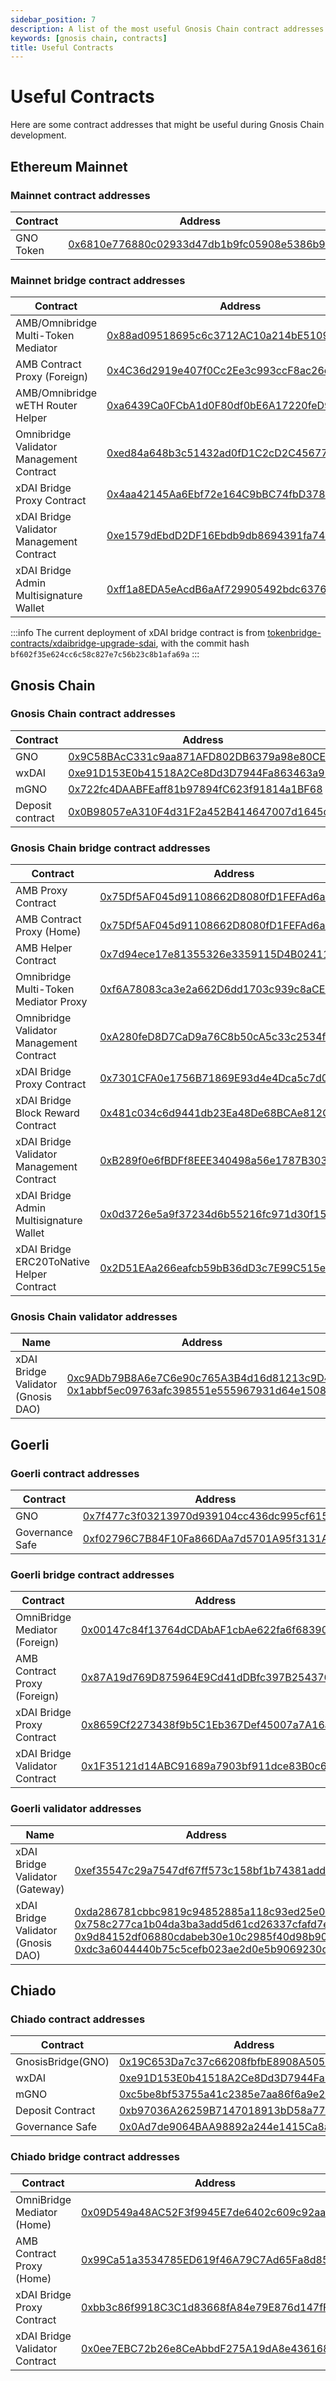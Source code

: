 ```yaml
---
sidebar_position: 7
description: A list of the most useful Gnosis Chain contract addresses
keywords: [gnosis chain, contracts] 
title: Useful Contracts
---
```


# Useful Contracts

Here are some contract addresses that might be useful during Gnosis Chain development.

## Ethereum Mainnet

### Mainnet contract addresses

| Contract                            | Address                                                                                                                                  |
| ----------------------------------- | ---------------------------------------------------------------------------------------------------------------------------------------- |
| GNO Token | [0x6810e776880c02933d47db1b9fc05908e5386b96](https://etherscan.io/address/0x6810e776880c02933d47db1b9fc05908e5386b96) |

### Mainnet bridge contract addresses

| Contract                            | Address                                                                                                                                  |
| ----------------------------------- | ---------------------------------------------------------------------------------------------------------------------------------------- |
| AMB/Omnibridge Multi-Token Mediator | [0x88ad09518695c6c3712AC10a214bE5109a655671](https://etherscan.io/address/0x88ad09518695c6c3712AC10a214bE5109a655671#writeProxyContract) |
| AMB Contract Proxy (Foreign)        | [0x4C36d2919e407f0Cc2Ee3c993ccF8ac26d9CE64e](https://etherscan.io/address/0x4C36d2919e407f0Cc2Ee3c993ccF8ac26d9CE64e#writeProxyContract) |
| AMB/Omnibridge wETH Router Helper   | [0xa6439Ca0FCbA1d0F80df0bE6A17220feD9c9038a](https://etherscan.io/address/0xa6439ca0fcba1d0f80df0be6a17220fed9c9038a)                    |
| Omnibridge Validator Management Contract         | [0xed84a648b3c51432ad0fD1C2cD2C45677E9d4064](https://etherscan.io/address/0xed84a648b3c51432ad0fD1C2cD2C45677E9d4064#writeProxyContract) |
| xDAI Bridge Proxy Contract                | [0x4aa42145Aa6Ebf72e164C9bBC74fbD3788045016](https://etherscan.io/address/0x4aa42145Aa6Ebf72e164C9bBC74fbD3788045016#readProxyContract) |
| xDAI Bridge Validator Management Contract | [0xe1579dEbdD2DF16Ebdb9db8694391fa74EeA201E](https://etherscan.io/address/0xe1579dEbdD2DF16Ebdb9db8694391fa74EeA201E#code)              |
| xDAI Bridge Admin Multisignature Wallet   | [0xff1a8EDA5eAcdB6aAf729905492bdc6376DBe2dd](https://etherscan.io/address/0xff1a8EDA5eAcdB6aAf729905492bdc6376DBe2dd)                   |

:::info
The current deployment of xDAI bridge contract is from [tokenbridge-contracts/xdaibridge-upgrade-sdai](https://github.com/gnosischain/tokenbridge-contracts/tree/xdaibridge-upgrade-sdai), with the commit hash `bf602f35e624cc6c58c827e7c56b23c8b1afa69a`
:::

## Gnosis Chain

### Gnosis Chain contract addresses
| Contract                            | Address                                                                                                                                  |
| ----------------------------------- | ---------------------------------------------------------------------------------------------------------------------------------------- |
| GNO | [0x9C58BAcC331c9aa871AFD802DB6379a98e80CEdb](https://gnosisscan.io/token/0x9C58BAcC331c9aa871AFD802DB6379a98e80CEdb) |
| wxDAI | [0xe91D153E0b41518A2Ce8Dd3D7944Fa863463a97d](https://gnosisscan.io/token/0xe91D153E0b41518A2Ce8Dd3D7944Fa863463a97d)   |
| mGNO | [0x722fc4DAABFEaff81b97894fC623f91814a1BF68](https://gnosisscan.io/address/0x722fc4DAABFEaff81b97894fC623f91814a1BF68) |
| Deposit contract    | [0x0B98057eA310F4d31F2a452B414647007d1645d9](https://gnosisscan.io/address/0x0B98057eA310F4d31F2a452B414647007d1645d9) |

### Gnosis Chain bridge contract addresses

| Contract                            | Address                                                                                                                                  |
| ----------------------------------- | ---------------------------------------------------------------------------------------------------------------------------------------- |
| AMB Proxy Contract                    | [0x75Df5AF045d91108662D8080fD1FEFAd6aA0bb59](https://gnosisscan.io/address/0x75Df5AF045d91108662D8080fD1FEFAd6aA0bb59#writeProxyContract) |
| AMB Contract Proxy (Home)           | [0x75Df5AF045d91108662D8080fD1FEFAd6aA0bb59](https://gnosisscan.io/address/0x75Df5AF045d91108662D8080fD1FEFAd6aA0bb59#writeProxyContract) |
| AMB Helper Contract                 | [0x7d94ece17e81355326e3359115D4B02411825EdD](https://gnosisscan.io/address/0x7d94ece17e81355326e3359115D4B02411825EdD#readContract)       |
| Omnibridge Multi-Token Mediator Proxy | [0xf6A78083ca3e2a662D6dd1703c939c8aCE2e268d](https://gnosisscan.io/address/0xf6A78083ca3e2a662D6dd1703c939c8aCE2e268d#writeProxyContract) |
| Omnibridge Validator Management Contract         | [0xA280feD8D7CaD9a76C8b50cA5c33c2534fFa5008](https://gnosisscan.io/address/0xA280feD8D7CaD9a76C8b50cA5c33c2534fFa5008#writeContract)      |
| xDAI Bridge Proxy Contract                | [0x7301CFA0e1756B71869E93d4e4Dca5c7d0eb0AA6](https://gnosis.blockscout.com/address/0x7301CFA0e1756B71869E93d4e4Dca5c7d0eb0AA6#address-tabs)              |
| xDAI Bridge Block Reward Contract         | [0x481c034c6d9441db23Ea48De68BCAe812C5d39bA](https://gnosis.blockscout.com/address/0x481c034c6d9441db23Ea48De68BCAe812C5d39bA)                           |
| xDAI Bridge Validator Management Contract | [0xB289f0e6fBDFf8EEE340498a56e1787B303F1B6D](https://gnosis.blockscout.com/address/0xB289f0e6fBDFf8EEE340498a56e1787B303F1B6D/read-proxy)                |
| xDAI Bridge Admin Multisignature Wallet   | [0x0d3726e5a9f37234d6b55216fc971d30f150a60f](https://gnosis.blockscout.com/address/0x0D3726e5a9f37234D6B55216fC971D30F150a60F/transactions#address-tabs) |
| xDAI Bridge ERC20ToNative Helper Contract | [0x2D51EAa266eafcb59bB36dD3c7E99C515e58113A](https://gnosis.blockscout.com/address/0x2d51eaa266eafcb59bb36dd3c7e99c515e58113a#readContract)              |

### Gnosis Chain validator addresses

| Name                            | Address                                                                                                                                  |
| ----------------------------------- | ---------------------------------------------------------------------------------------------------------------------------------------- |
| xDAI Bridge Validator (Gnosis DAO)                 | [0xc9ADb79B8A6e7C6e90c765A3B4d16d81213c9D49](https://gnosisscan.io/address/0xc9ADb79B8A6e7C6e90c765A3B4d16d81213c9D49) [0x1abbf5ec09763afc398551e555967931d64e1508](https://gnosisscan.io/address/0x1abbf5ec09763afc398551e555967931d64e1508) |

## Goerli

### Goerli contract addresses
| Contract                            | Address                                                                                                                                  |
| ----------------------------------- | ---------------------------------------------------------------------------------------------------------------------------------------- |
| GNO                 | [0x7f477c3f03213970d939104cc436dc995cf615b5](https://goerli.etherscan.io/address/0x7f477c3f03213970d939104cc436dc995cf615b5) |
| Governance Safe                     | [0xf02796C7B84F10Fa866DAa7d5701A95f3131A727](https://gnosis-safe.io/app/gor:0xf02796C7B84F10Fa866DAa7d5701A95f3131A727home)                                                                                                                 |

### Goerli bridge contract addresses
| Contract                            | Address                                                                                                                                  |
| ----------------------------------- | ---------------------------------------------------------------------------------------------------------------------------------------- |
| OmniBridge Mediator (Foreign) | [0x00147c84f13764dCDAbAF1cbAe622fa6f6839085](https://goerli.etherscan.io/address/0x00147c84f13764dCDAbAF1cbAe622fa6f6839085) |
| AMB Contract Proxy (Foreign)  | [0x87A19d769D875964E9Cd41dDBfc397B2543764E6](https://goerli.etherscan.io/address/0x87A19d769D875964E9Cd41dDBfc397B2543764E6) |
| xDAI Bridge Proxy Contract     | [0x8659Cf2273438f9b5C1Eb367Def45007a7A16a24](https://goerli.etherscan.io/address/0x8659Cf2273438f9b5C1Eb367Def45007a7A16a24) |
| xDAI Bridge Validator Contract | [0x1F35121d14ABC91689a7903bf911dce83B0c6EF6](https://goerli.etherscan.io/address/0x1F35121d14ABC91689a7903bf911dce83B0c6EF6) |

### Goerli validator addresses

| Name                            | Address                                                                                                                                  |
| ----------------------------------- | ---------------------------------------------------------------------------------------------------------------------------------------- |
| xDAI Bridge Validator (Gateway)                 | [0xef35547c29a7547df67ff573c158bf1b74381add](https://goerli.etherscan.io/address/0xef35547c29a7547df67ff573c158bf1b74381add) |
| xDAI Bridge Validator (Gnosis DAO)                 | [0xda286781cbbc9819c94852885a118c93ed25e064](https://goerli.etherscan.io/address/0xda286781cbbc9819c94852885a118c93ed25e064) [0x758c277ca1b04da3ba3add5d61cd26337cfafd7e](https://goerli.etherscan.io/address/0x758c277ca1b04da3ba3add5d61cd26337cfafd7e) [0x9d84152df06880cdabeb30e10c2985f40d98b901](https://goerli.etherscan.io/address/0x9d84152df06880cdabeb30e10c2985f40d98b901) [0xdc3a6044440b75c5cefb023ae2d0e5b9069230cf](https://goerli.etherscan.io/address/0xdc3a6044440b75c5cefb023ae2d0e5b9069230cf) |

## Chiado

### Chiado contract addresses
| Contract                            | Address                                                                                                                                  |
| ----------------------------------- | ---------------------------------------------------------------------------------------------------------------------------------------- |
| GnosisBridge(GNO) | [0x19C653Da7c37c66208fbfbE8908A5051B57b4C70](https://blockscout.com/gnosis/chiado/address/0x19C653Da7c37c66208fbfbE8908A5051B57b4C70) |
| wxDAI | [0xe91D153E0b41518A2Ce8Dd3D7944Fa863463a97d](https://gnosisscan.io/token/0xe91D153E0b41518A2Ce8Dd3D7944Fa863463a97d)   |
| mGNO | [0xc5be8bf53755a41c2385e7aa86f6a9e28746f466](https://blockscout.com/gnosis/chiado/address/0xc5be8bf53755a41c2385e7aa86f6a9e28746f466) |
| Deposit Contract       | [0xb97036A26259B7147018913bD58a774cf91acf25](https://blockscout.com/gnosis/chiado/address/0xb97036A26259B7147018913bD58a774cf91acf25) |
| Governance Safe                     | [0x0Ad7de9064BAA98892a244e1415Ca8a2766096D2](https://blockscout.com/gnosis/chiado/address/0x0Ad7de9064BAA98892a244e1415Ca8a2766096D2)    

### Chiado bridge contract addresses
| Contract                            | Address                                                                                                                                  |
| ----------------------------------- | ---------------------------------------------------------------------------------------------------------------------------------------- |
| OmniBridge Mediator (Home)  | [0x09D549a48AC52F3f9945E7de6402c609c92aa2E1](https://gnosis-chiado.blockscout.com/address/0x09D549a48AC52F3f9945E7de6402c609c92aa2E1) |
| AMB Contract Proxy (Home)   | [0x99Ca51a3534785ED619f46A79C7Ad65Fa8d85e7a](https://gnosis-chiado.blockscout.com/address/0x99Ca51a3534785ED619f46A79C7Ad65Fa8d85e7a) |
| xDAI Bridge Proxy Contract     | [0xbb3c86f9918C3C1d83668fA84e79E876d147fFf2](https://gnosis-chiado.blockscout.com/address/0xbb3c86f9918C3C1d83668fA84e79E876d147fFf2) |
| xDAI Bridge Validator Contract | [0x0ee7EBC72b26e8CeAbbdF275A19dA8e4361685Ce](https://gnosis-chiado.blockscout.com/address/0x0ee7EBC72b26e8CeAbbdF275A19dA8e4361685Ce) |